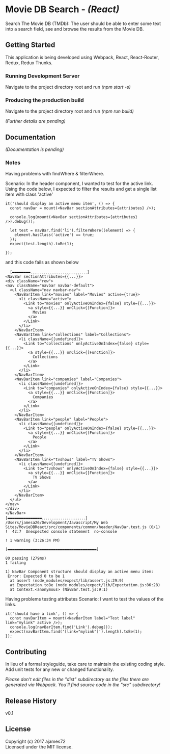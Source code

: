 # Movie DB Search - _(React)_
Search The Movie DB (TMDb): The user should be able to enter some text into a search field, see and browse the results from the Movie DB.

## Getting Started

This application is being developed using Webpack, React, React-Router, Redux, Redux Thunks.

### Running Development Server

Navigate to the project directory root and run _(npm start -s)_

### Producing the production build

Navigate to the project directory root and run _(npm run build)_

_(Further details are pending)_

## Documentation

_(Documentation is pending)_

### Notes

Having problems with findWhere & filterWhere.

Scenario:
In the header component, I wanted to test for the active link.
Using the code below, I expected to filter the results and get a single list item with class 'active'

    it('should display an active menu item', () => {
      const navBar = mount(<NavBar sectionAttributes={attributes} />);

      console.log(mount(<NavBar sectionAttributes={attributes} />).debug());

      let test = navBar.find('li').filterWhere((element) => {
        element.hasClass('active') == true;
      });
      expect(test.length).toBe(1);

    });

and this code fails as shown below

      [▬▬▬▬▬▬▬▬․․․․․․․․․․․․․․․․․․․․․․․․․․․․․․]
    <NavBar sectionAttributes={{...}}>
    <div className="row">
    <nav className="navbar navbar-default">
      <ul className="nav navbar-nav">
        <NavBarItem link="movies" label="Movies" active={true}>
          <li className="active">
            <Link to="movies" onlyActiveOnIndex={false} style={{...}}>
              <a style={{...}} onClick={[Function]}>
                Movies
              </a>
            </Link>
          </li>
        </NavBarItem>
        <NavBarItem link="collections" label="Collections">
          <li className={[undefined]}>
            <Link to="collections" onlyActiveOnIndex={false} style={{...}}>
              <a style={{...}} onClick={[Function]}>
                Collections
              </a>
            </Link>
          </li>
        </NavBarItem>
        <NavBarItem link="companies" label="Companies">
          <li className={[undefined]}>
            <Link to="companies" onlyActiveOnIndex={false} style={{...}}>
              <a style={{...}} onClick={[Function]}>
                Companies
              </a>
            </Link>
          </li>
        </NavBarItem>
        <NavBarItem link="people" label="People">
          <li className={[undefined]}>
            <Link to="people" onlyActiveOnIndex={false} style={{...}}>
              <a style={{...}} onClick={[Function]}>
                People
              </a>
            </Link>
          </li>
        </NavBarItem>
        <NavBarItem link="tvshows" label="TV Shows">
          <li className={[undefined]}>
            <Link to="tvshows" onlyActiveOnIndex={false} style={{...}}>
              <a style={{...}} onClick={[Function]}>
                TV Shows
              </a>
            </Link>
          </li>
        </NavBarItem>
      </ul>
    </nav>
    </div>
    </NavBar>
    [▬▬▬▬▬▬▬▬▬▬▬▬▬▬▬․․․․․․․․․․․․․․․․․․․․․․․]
    /Users/jamesa26/Development/Javascript/My Web Sites/MovieDBReact/src/components/common/header/NavBar.test.js (0/1)
    !  42:7  Unexpected console statement  no-console

    ! 1 warning (3:26:34 PM)

    [▬▬▬▬▬▬▬▬▬▬▬▬▬▬▬▬▬▬▬▬▬▬▬▬▬▬▬▬▬▬▬▬▬▬▬▬▬▬▬]

    80 passing (279ms)
    1 failing

    1) NavBar Component structure should display an active menu item:
     Error: Expected 0 to be 1
      at assert (node_modules/expect/lib/assert.js:29:9)
      at Expectation.toBe (node_modules/expect/lib/Expectation.js:86:28)
      at Context.<anonymous> (NavBar.test.js:9:1)


Having problems testing attributes
Scenario: I want to test the values of the links.

    it('should have a link', () => {
      const navBarItem = mount(<NavBarItem label="Test label" link="mylink" active />);
      console.log(navBarItem.find('Link').debug());
      expect(navBarItem.find('[link="mylink"]').length).toBe(1);
    });



## Contributing
In lieu of a formal styleguide, take care to maintain the existing coding style. Add unit tests for any new or changed functionality.

_Please don't edit files in the "dist" subdirectory as the files there are generated via Webpack. You'll find source code in the "src" subdirectory!_

## Release History
v0.1

## License
Copyright (c) 2017 ajames72  
Licensed under the MIT license.
